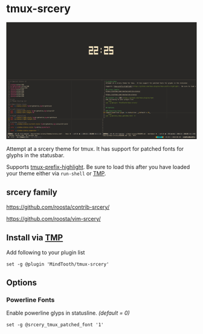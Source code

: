 # tmux-srcery

![tmux-srcery screenshot](assets/screenshot.png)

Attempt at a srcery theme for tmux.  It has support for patched fonts for glyphs in the statusbar.

Supports [tmux-prefix-highlight](https://github.com/tmux-plugins/tmux-prefix-highlight).  Be sure to load this after you have loaded your theme either via `run-shell` or [TMP](https://github.com/tmux-plugins/tpm).

## srcery family
https://github.com/roosta/contrib-srcery/

https://github.com/roosta/vim-srcery/

## Install via [TMP](https://github.com/tmux-plugins/tpm)
Add following to your plugin list
```tmux
set -g @plugin 'MindTooth/tmux-srcery'
```

## Options

### Powerline Fonts
Enable powerline glyps in statusline. _(default = 0)_
```tmux
set -g @srcery_tmux_patched_font '1'
```
